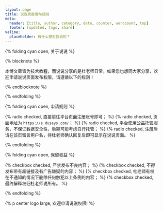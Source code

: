 ```yaml
---
layout: page
title: 说说页面发布规则
meta:
  header: [title, author, category, date, counter, wordcount, top]
  footer: [updated, tags, share]
valine:
  placeholder: 有什么想对我说的？
---
```


{% folding cyan open, 关于说说 %}

{% blocknote %}

本博文章皆为技术教程，而说说分享的是杜老师日常。如果您也想同大家分享，欢迎申请说说页面发布权限，请遵循以下的规则！

{% endblocknote %}

{% endfolding %}

{% folding cyan open, 申请规则 %}

{% radio checked, 直接前往平台页面注册账号即可； %}
{% radio checked, 页面地址为 `https://s.dusays.com/`； %}
{% radio checked, 平台使用公益托管服务，不保证数据安全性，后期可能考虑自行托管； %}
{% radio checked, 注册后请在该页留言用户名，待杜老师确认回复后即可显示在说说页面。 %}

{% endfolding %}

{% folding cyan open, 保留权益 %}

{% checkbox checked, 严禁发布不良内容； %}
{% checkbox checked, 不得发布带有超链接及有广告嫌疑的内容； %}
{% checkbox checked, 杜老师有权在不通知的情况下删除任何触犯以上条例的内容； %}
{% checkbox checked, 最终解释权归杜老师说所有。 %}

{% endfolding %}

{% p center logo large, 欢迎申请说说权限! %}
